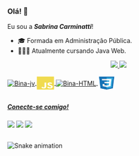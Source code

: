 ### Olá! 👋
Eu sou a **_Sabrina Carminatti_**!

* 🎓 Formada em Administração Pública.
* 👩🏻‍🎓 Atualmente cursando Java Web.

<div align="center">
  <a href="https://github.com/binacarminatti">
  <img height="150em" src="https://github-readme-stats.vercel.app/api?username=binacarminatti&show_icons=true&theme=radical&include_all_commits=true&count_private=true"/>
  <img height="150em"src="https://github-readme-stats.vercel.app/api/top-langs/?username=binacarminatti&layout=compact&langs_count=7&theme=radical"/>
</div>

<div style="display: inline_block"><br>
  <img align="center" alt="Bina-jv" height="30" width="40"src="https://cdn.jsdelivr.net/gh/devicons/devicon/icons/java/java-original-wordmark.svg" />
  <img align="center" alt="Bina-Js" height="30" width="40"src="https://raw.githubusercontent.com/devicons/devicon/master/icons/javascript/javascript-plain.svg">
  <img align="center" alt="Bina-HTML" height="30" width="40" src="https://cdn.jsdelivr.net/gh/devicons/devicon/icons/html5/html5-original.svg" />
  <img align="center" alt="Bina-CSS" height="30" width="40" src="https://raw.githubusercontent.com/devicons/devicon/master/icons/css3/css3-original.svg">
</div>

##

##### **_Conecte-se comigo!_**

<div>
  <a href="https://www.linkedin.com/in/sabrina-carminatti-a059bb145/" target="_blank"><img src="https://img.shields.io/badge/-LinkedIn-%230077B5?style=for-the-badge&logo=linkedin&logoColor=white" target="_blank"></a> 
   <a href = "mailto:sabrinacarminatti@gmail.com"><img src="https://img.shields.io/badge/-Gmail-%23333?style=for-the-badge&logo=gmail&logoColor=white" target="_blank"></a>
  <a href="https://instagram.com/binacarminatti" target="_blank"><img src="https://img.shields.io/badge/-Instagram-%23E4405F?style=for-the-badge&logo=instagram&logoColor=white" target="_blank"></a>
  
  ##  
</div>

 ![Snake animation](https://github.com/binacarminatti/binacarminatti/blob/output/github-contribution-grid-snake.svg)
